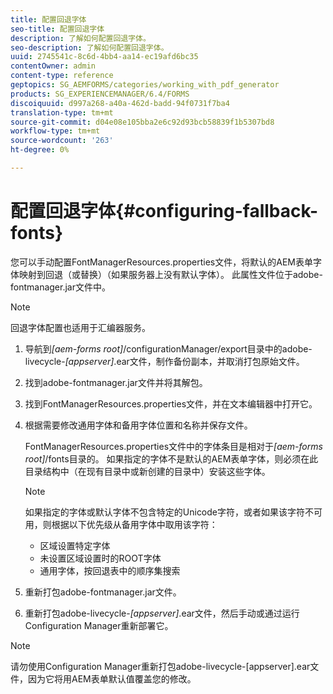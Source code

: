 ```yaml
---
title: 配置回退字体
seo-title: 配置回退字体
description: 了解如何配置回退字体。
seo-description: 了解如何配置回退字体。
uuid: 2745541c-8c6d-4bb4-aa14-ec19afd6bc35
contentOwner: admin
content-type: reference
geptopics: SG_AEMFORMS/categories/working_with_pdf_generator
products: SG_EXPERIENCEMANAGER/6.4/FORMS
discoiquuid: d997a268-a40a-462d-badd-94f0731f7ba4
translation-type: tm+mt
source-git-commit: d04e08e105bba2e6c92d93bcb58839f1b5307bd8
workflow-type: tm+mt
source-wordcount: '263'
ht-degree: 0%

---
```



# 配置回退字体{#configuring-fallback-fonts}

您可以手动配置FontManagerResources.properties文件，将默认的AEM表单字体映射到回退（或替换）（如果服务器上没有默认字体）。 此属性文件位于adobe-fontmanager.jar文件中。

>[!NOTE]
>
>回退字体配置也适用于汇编器服务。

1. 导航到&#x200B;*[aem-forms root]*/configurationManager/export目录中的adobe-livecycle-*[appserver]*.ear文件，制作备份副本，并取消打包原始文件。
1. 找到adobe-fontmanager.jar文件并将其解包。
1. 找到FontManagerResources.properties文件，并在文本编辑器中打开它。
1. 根据需要修改通用字体和备用字体位置和名称并保存文件。

   FontManagerResources.properties文件中的字体条目是相对于&#x200B;*[aem-forms root]*/fonts目录的。 如果指定的字体不是默认的AEM表单字体，则必须在此目录结构中（在现有目录中或新创建的目录中）安装这些字体。

   >[!NOTE]
   >
   >如果指定的字体或默认字体不包含特定的Unicode字符，或者如果该字符不可用，则根据以下优先级从备用字体中取用该字符：

   * 区域设置特定字体
   * 未设置区域设置时的ROOT字体
   * 通用字体，按回退表中的顺序集搜索

1. 重新打包adobe-fontmanager.jar文件。
1. 重新打包adobe-livecycle-*[appserver]*.ear文件，然后手动或通过运行Configuration Manager重新部署它。

>[!NOTE]
>
>请勿使用Configuration Manager重新打包adobe-livecycle-[appserver].ear文件，因为它将用AEM表单默认值覆盖您的修改。

